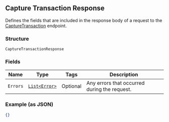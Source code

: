 ## Capture Transaction Response

Defines the fields that are included in the response body of
a request to the [CaptureTransaction](#endpoint-capturetransaction) endpoint.

### Structure

`CaptureTransactionResponse`

### Fields

| Name | Type | Tags | Description |
|  --- | --- | --- | --- |
| `Errors` | [`List<Error>`](/doc/models/error.md) | Optional | Any errors that occurred during the request. |

### Example (as JSON)

```json
{}
```

